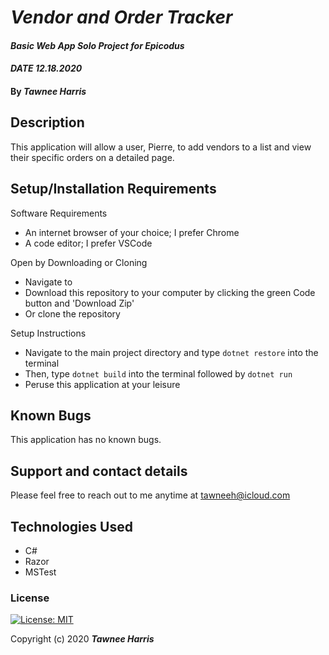 # _Vendor and Order Tracker_

#### _Basic Web App Solo Project for Epicodus_ 
#### _DATE 12.18.2020_

#### By _**Tawnee Harris**_

## Description

This application will allow a user, Pierre, to add vendors to a list and view their specific orders on a detailed page. 

## Setup/Installation Requirements

Software Requirements
* An internet browser of your choice; I prefer Chrome
* A code editor; I prefer VSCode

Open by Downloading or Cloning
* Navigate to <GITHUB REPO URL>
* Download this repository to your computer by clicking the green Code button and 'Download Zip'
* Or clone the repository

Setup Instructions
* Navigate to the main project directory and type `dotnet restore` into the terminal
* Then, type `dotnet build` into the terminal followed by `dotnet run`
* Peruse this application at your leisure 

## Known Bugs

This application has no known bugs. 

## Support and contact details

Please feel free to reach out to me anytime at <tawneeh@icloud.com>

## Technologies Used

* C#
* Razor
* MSTest

### License

[![License: MIT](https://img.shields.io/badge/License-MIT-yellow.svg)](https://opensource.org/licenses/MIT)

Copyright (c) 2020 **_Tawnee Harris_**